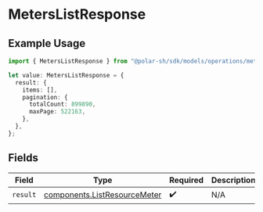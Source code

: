 # MetersListResponse

## Example Usage

```typescript
import { MetersListResponse } from "@polar-sh/sdk/models/operations/meterslist.js";

let value: MetersListResponse = {
  result: {
    items: [],
    pagination: {
      totalCount: 899890,
      maxPage: 522163,
    },
  },
};
```

## Fields

| Field                                                                        | Type                                                                         | Required                                                                     | Description                                                                  |
| ---------------------------------------------------------------------------- | ---------------------------------------------------------------------------- | ---------------------------------------------------------------------------- | ---------------------------------------------------------------------------- |
| `result`                                                                     | [components.ListResourceMeter](../../models/components/listresourcemeter.md) | :heavy_check_mark:                                                           | N/A                                                                          |